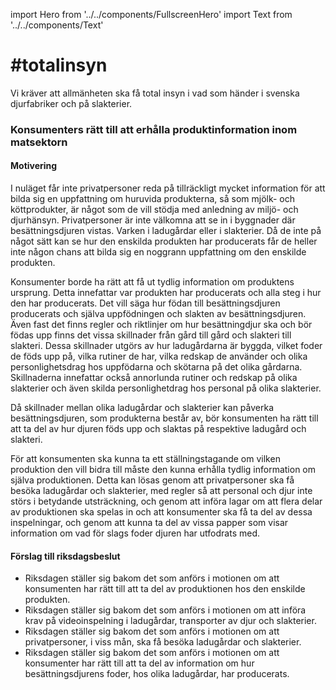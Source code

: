 import Hero from '../../components/FullscreenHero'
import Text from '../../components/Text'

<Hero light={true} image="/sweden/totalinsyn2.jpg">

# \#totalinsyn

Vi kräver att allmänheten ska få total insyn i vad som händer i svenska djurfabriker och på slakterier.

</Hero>

<Text>

### Konsumenters rätt till att erhålla produktinformation inom matsektorn

#### Motivering

I nuläget får inte privatpersoner reda på tillräckligt mycket information för att bilda sig en uppfattning om huruvida produkterna, så som mjölk- och köttprodukter, är något som de vill stödja med anledning av miljö- och djurhänsyn. Privatpersoner är inte välkomna att se in i byggnader där besättningsdjuren vistas. Varken i ladugårdar eller i slakterier. Då de inte på något sätt kan se hur den enskilda produkten har producerats får de heller inte någon chans att bilda sig en noggrann uppfattning om den enskilde produkten.

Konsumenter borde ha rätt att få ut tydlig information om produktens ursprung. Detta innefattar var produkten har producerats och alla steg i hur den har producerats. Det vill säga hur födan till besättningsdjuren producerats och själva uppfödningen och slakten av besättningsdjuren. Även fast det finns regler och riktlinjer om hur besättningdjur ska och bör födas upp finns det vissa skillnader från gård till gård och slakteri till slakteri. Dessa skillnader utgörs av hur ladugårdarna är byggda, vilket foder de föds upp på, vilka rutiner de har, vilka redskap de använder och olika personlighetsdrag hos uppfödarna och skötarna på det olika gårdarna. Skillnaderna innefattar också annorlunda rutiner och redskap på olika slakterier och även skilda personlighetdrag hos personal på olika slakterier.

Då skillnader mellan olika ladugårdar och slakterier kan påverka besättningsdjuren, som produkterna består av, bör konsumenten ha rätt till att ta del av hur djuren föds upp och slaktas på respektive ladugård och slakteri.

För att konsumenten ska kunna ta ett ställningstagande om vilken produktion den vill bidra till måste den kunna erhålla tydlig information om själva produktionen. Detta kan lösas genom att privatpersoner ska få besöka ladugårdar och slakterier, med regler så att personal och djur inte störs i betydande utsträckning, och genom att införa lagar om att flera delar av produktionen ska spelas in och att konsumenter ska få ta del av dessa inspelningar, och genom att kunna ta del av vissa papper som visar information om vad för slags foder djuren har utfodrats med.

#### Förslag till riksdagsbeslut
* Riksdagen ställer sig bakom det som anförs i motionen om att konsumenten har rätt till att ta del av produktionen hos den enskilde produkten.
* Riksdagen ställer sig bakom det som anförs i motionen om att införa krav på videoinspelning i ladugårdar, transporter av djur och slakterier.
* Riksdagen ställer sig bakom det som anförs i motionen om att privatpersoner, i viss mån, ska få besöka ladugårdar och slakterier.
* Riksdagen ställer sig bakom det som anförs i motionen om att konsumenter har rätt till att ta del av information om hur besättningsdjurens foder, hos olika ladugårdar, har producerats.

</Text>
